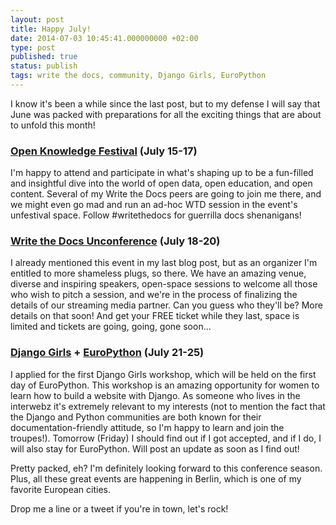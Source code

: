 ```yaml
---
layout: post
title: Happy July!
date: 2014-07-03 10:45:41.000000000 +02:00
type: post
published: true
status: publish
tags: write the docs, community, Django Girls, EuroPython
---
```


I know it's been a while since the last post, but to my defense I will say that June was packed with preparations for all the exciting things that are about to unfold this month!

### [Open Knowledge Festival](http://2014.okfestival.org/ "Official Open Knowledge Festival Site") (July 15-17)

I'm happy to attend and participate in what's shaping up to be a fun-filled and insightful dive into the world of open data, open education, and open content. Several of my Write the Docs peers are going to join me there, and we might even go mad and run an ad-hoc WTD session in the event's unfestival space. Follow \#writethedocs for guerrilla docs shenanigans!

### [Write the Docs Unconference](http://conf.writethedocs.org/eu/2014/unconf-berlin.html "Official Write the Docs Unconference Berlin Site") (July 18-20)

I already mentioned this event in my last blog post, but as an organizer I'm entitled to more shameless plugs, so there. We have an amazing venue, diverse and inspiring speakers, open-space sessions to welcome all those who wish to pitch a session, and we're in the process of finalizing the details of our streaming media partner. Can you guess who they'll be? More details on that soon! And get your FREE ticket while they last, space is limited and tickets are going, going, gone soon...

### [Django Girls](http://djangogirls.org/ "Django Girls") + [EuroPython](https://ep2014.europython.eu/en/ "EuroPython 2014") (July 21-25)

I applied for the first Django Girls workshop, which will be held on the first day of EuroPython. This workshop is an amazing opportunity for women to learn how to build a website with Django. As someone who lives in the interwebz it's extremely relevant to my interests (not to mention the fact that the Django and Python communities are both known for their documentation-friendly attitude, so I'm happy to learn and join the troupes!). Tomorrow (Friday) I should find out if I got accepted, and if I do, I will also stay for EuroPython. Will post an update as soon as I find out!

Pretty packed, eh? I'm definitely looking forward to this conference season. Plus, all these great events are happening in Berlin, which is one of my favorite European cities.

Drop me a line or a tweet if you're in town, let's rock!
